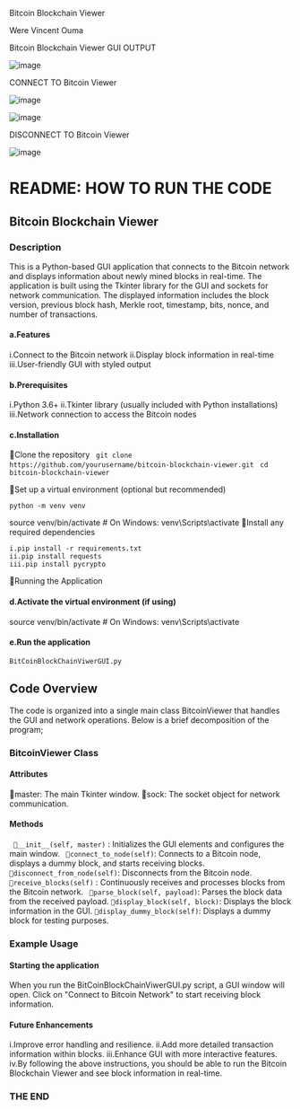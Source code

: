 Bitcoin Blockchain Viewer



Were Vincent Ouma

Bitcoin Blockchain Viewer
GUI OUTPUT

![image](https://github.com/VincentOracle/Bitcoin-Blockchain-Viewer/assets/104081669/c96b776b-3a3b-4570-b835-97134a2eba7b)

CONNECT TO Bitcoin Viewer

![image](https://github.com/VincentOracle/Bitcoin-Blockchain-Viewer/assets/104081669/fdac8eac-e8b8-4bf0-9a4c-20ee29c4345e)

![image](https://github.com/VincentOracle/Bitcoin-Blockchain-Viewer/assets/104081669/5201353b-87e0-45fe-82d1-9fd19fe5f028)


 DISCONNECT TO Bitcoin Viewer

![image](https://github.com/VincentOracle/Bitcoin-Blockchain-Viewer/assets/104081669/735e1e22-b996-4250-92ff-942cba7c17e7)



# README: HOW TO RUN THE CODE
## Bitcoin Blockchain Viewer
### Description
This is a Python-based GUI application that connects to the Bitcoin network and displays information about newly mined blocks in real-time. The application is built using the Tkinter library for the GUI and sockets for network communication. The displayed information includes the block version, previous block hash, Merkle root, timestamp, bits, nonce, and number of transactions.
#### a.Features
i.Connect to the Bitcoin network
ii.Display block information in real-time
iii.User-friendly GUI with styled output

#### b.Prerequisites
i.Python 3.6+
ii.Tkinter library (usually included with Python installations)
iii.Network connection to access the Bitcoin nodes

#### c.Installation
Clone the repository
``` git clone https://github.com/yourusername/bitcoin-blockchain-viewer.git```
``` cd bitcoin-blockchain-viewer```

Set up a virtual environment (optional but recommended)
```
python -m venv venv
```
source venv/bin/activate   # On Windows: venv\Scripts\activate
Install any required dependencies
```
i.pip install -r requirements.txt
ii.pip install requests
iii.pip install pycrypto

```
Running the Application

#### d.Activate the virtual environment (if using)
source venv/bin/activate   # On Windows: venv\Scripts\activate
#### e.Run the application

```BitCoinBlockChainViwerGUI.py```


## Code Overview
The code is organized into a single main class BitcoinViewer that handles the GUI and network operations. Below is a brief decomposition of the program;
### BitcoinViewer Class
#### Attributes
master: The main Tkinter window.
sock: The socket object for network communication.

#### Methods
``` __init__(self, master)``` : Initializes the GUI elements and configures the main window.
``` connect_to_node(self)```: Connects to a Bitcoin node, displays a dummy block, and starts receiving blocks.
```disconnect_from_node(self)```: Disconnects from the Bitcoin node.
``` receive_blocks(self)``` : Continuously receives and processes blocks from the Bitcoin network.
``` parse_block(self, payload)```: Parses the block data from the received payload.
```display_block(self, block)```: Displays the block information in the GUI.
```display_dummy_block(self)```: Displays a dummy block for testing purposes.

### Example Usage
#### Starting the application
When you run the BitCoinBlockChainViwerGUI.py script, a GUI window will open. Click on "Connect to Bitcoin Network" to start receiving block information.

#### Future Enhancements
i.Improve error handling and resilience.
ii.Add more detailed transaction information within blocks.
iii.Enhance GUI with more interactive features.
iv.By following the above instructions, you should be able to run the Bitcoin Blockchain Viewer and see block information in real-time.

### ****THE END****
